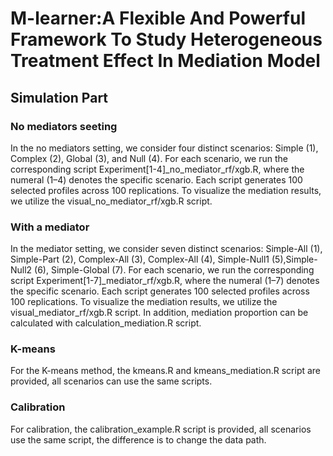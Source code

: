 # M-learner:A Flexible And Powerful Framework To Study Heterogeneous Treatment Effect In Mediation Model

## Simulation Part

### No mediators seeting

In the no mediators setting, we consider four distinct scenarios: Simple (1), Complex (2), Global (3), and Null (4). For each scenario, we run the corresponding script Experiment[1-4]_no_mediator_rf/xgb.R, where the numeral (1–4) denotes the specific scenario. Each script generates 100 selected profiles across 100 replications. To visualize the mediation results, we utilize the visual_no_mediator_rf/xgb.R script.

### With a mediator
In the  mediator setting, we consider seven distinct scenarios: Simple-All (1), Simple-Part (2), Complex-All (3), Complex-All (4), Simple-Null1 (5),Simple-Null2 (6),  Simple-Global (7). For each scenario, we run the corresponding script Experiment[1-7]_mediator_rf/xgb.R, where the numeral (1–7) denotes the specific scenario. Each script generates 100 selected profiles across 100 replications. To visualize the mediation results, we utilize the visual_mediator_rf/xgb.R script. In addition, mediation proportion can be calculated with calculation_mediation.R script.

### K-means
For the K-means method, the kmeans.R and kmeans_mediation.R script are provided, all scenarios can use the same scripts.

### Calibration
For calibration, the calibration_example.R script is provided, all scenarios use the same script, the difference is to change the data path.
